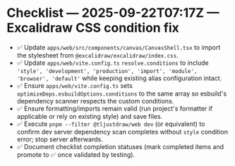 # Checklist — 2025-09-22T07:17Z — Excalidraw CSS condition fix

- ✅ Update `apps/web/src/components/canvas/CanvasShell.tsx` to import the stylesheet from `@excalidraw/excalidraw/index.css`.
- ✅ Update `apps/web/vite.config.ts` `resolve.conditions` to include `'style', 'development', 'production', 'import', 'module', 'browser', 'default'` while keeping existing alias configuration intact.
- ✅ Ensure `apps/web/vite.config.ts` sets `optimizeDeps.esbuildOptions.conditions` to the same array so esbuild's dependency scanner respects the custom conditions.
- ✅ Ensure formatting/imports remain valid (run project's formatter if applicable or rely on existing style) and save files.
- ✅ Execute `pnpm --filter @tljustdraw/web dev` (or equivalent) to confirm dev server dependency scan completes without `style` condition error; stop server afterwards.
- ✅ Document checklist completion statuses (mark completed items and promote to ✅ once validated by testing).
